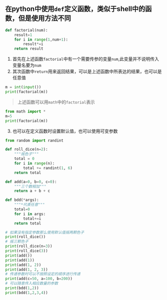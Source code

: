 ## 在python中使用`def`定义函数，类似于shell中的函数，但是使用方法不同
```python
def factorial(num):
    result=1
    for i in range(1,num+1):
        result*=i
    return result
```
1. 首先在上述函数`factorial`中有一个需要传参的变量`num`,此变量并不说明传入变量名要为`num`
2. 其次函数中`return`用来返回结果，可以是上述函数中所表达的结果，也可以是任意值
```python
m = int(input())
print(factorial(m))
```
> 上述函数可以用`math`中的`factorial`表示
```python
from math import *
m=5
print(factorial(m))  
```

3. 也可以在定义函数时设置默认值，也可以使用可变参数
```Python
from random import randint

def roll_dice(n=2):
    """摇色子"""
    total = 0
    for i in range(n):
        total += randint(1, 6)
    return total

def add(a=0, b=0, c=0):
    """三个数相加"""
    return a + b + c

def bdd(*args):
    """*代表任意"""
    total=0
    for i in args:
        total+=i
    return total

# 如果没有指定参数那么使用默认值摇两颗色子
print(roll_dice())
# 摇三颗色子
print(roll_dice(n=3))
print(roll_dice(3))
print(add())
print(add(1))
print(add(1, 2))
print(add(1, 2, 3))
# 传递参数时可以不按照设定的顺序进行传递
print(add(c=50, a=100, b=200))
# 可以随意传入相应数量的参数
print(bdd(1,2))
print(bdd(1,2,3,4))
```

